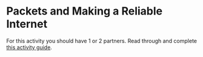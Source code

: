 # Packets and Making a Reliable Internet
For this activity you should have 1 or 2 partners. Read through and complete [this activity guide](https://docs.google.com/document/d/13v27WVdqY23nqG9Rp-U4ypp_vsFAPaKhz37_KbbCbGI/edit). 
